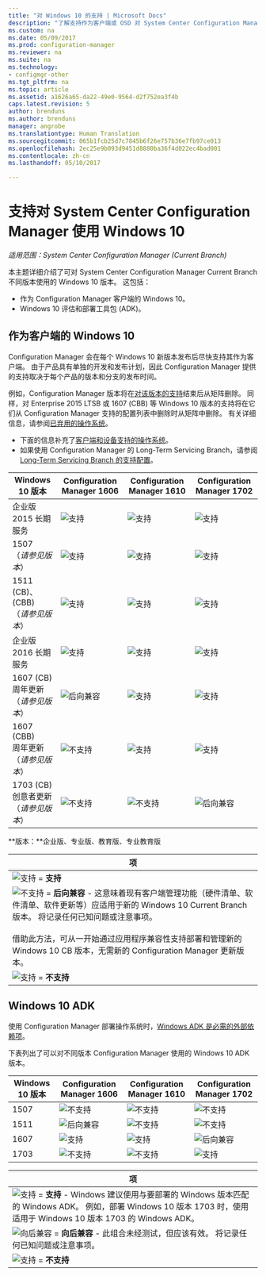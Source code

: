```yaml
---
title: "对 Windows 10 的支持 | Microsoft Docs"
description: "了解支持作为客户端或 OSD 对 System Center Configuration Manager 使用的 Windows 10 版本。"
ms.custom: na
ms.date: 05/09/2017
ms.prod: configuration-manager
ms.reviewer: na
ms.suite: na
ms.technology:
- configmgr-other
ms.tgt_pltfrm: na
ms.topic: article
ms.assetid: a1626a65-da22-49e0-9564-d2f752ea3f4b
caps.latest.revision: 5
author: brenduns
ms.author: brenduns
manager: angrobe
ms.translationtype: Human Translation
ms.sourcegitcommit: 065b1fcb25d7c7845b6f26e757b36e7fb97ce013
ms.openlocfilehash: 2ec25e9b093d9451d8880ba36f4d022ec4bad001
ms.contentlocale: zh-cn
ms.lasthandoff: 05/10/2017

---
```

# <a name="support-for-windows-10-for-system-center-configuration-manager"></a>支持对 System Center Configuration Manager 使用 Windows 10

*适用范围：System Center Configuration Manager (Current Branch)*


 本主题详细介绍了可对 System Center Configuration Manager Current Branch 不同版本使用的 Windows 10 版本。 这包括：
 -  作为 Configuration Manager 客户端的 Windows 10。
 -  Windows 10 评估和部署工具包 (ADK)。

## <a name="windows-10-as-a-client"></a>作为客户端的 Windows 10
Configuration Manager 会在每个 Windows 10 新版本发布后尽快支持其作为客户端。 由于产品具有单独的开发和发布计划，因此 Configuration Manager 提供的支持取决于每个产品的版本和分支的发布时间。

例如，Configuration Manager 版本将在[对该版本的支持](/sccm/core/servers/manage/current-branch-versions-supported)结束后从矩阵删除。 同样，对 Enterprise 2015 LTSB 或 1607 (CBB) 等 Windows 10 版本的支持将在它们从 Configuration Manager 支持的配置列表中删除时从矩阵中删除。 有关详细信息，请参阅[已弃用的操作系统](/sccm/core/plan-design/changes/removed-and-deprecated-features#deprecated-operating-systems)。

-   下面的信息补充了[客户端和设备支持的操作系统](/sccm/core/plan-design/configs/supported-operating-systems-for-clients-and-devices)。
-   如果使用 Configuration Manager 的 Long-Term Servicing Branch，请参阅 [Long-Term Servicing Branch 的支持配置](/sccm/core/understand/supported-configurations-for-ltsb)。

|Windows 10 版本                    |Configuration Manager 1606          |Configuration Manager 1610          |    Configuration Manager 1702 |
|---------------------|-----|-----|-----|
|企业版 2015 长期服务                   |![支持](media/green_check.png) |![支持](media/green_check.png) |![支持](media/green_check.png) |
|1507 <br />（*请参见版本*）            |![支持](media/green_check.png) |![支持](media/green_check.png) |![支持](media/green_check.png) |
|1511 (CB)、(CBB)<br />（*请参见版本*） |![支持](media/green_check.png) |![支持](media/green_check.png) |![支持](media/green_check.png) |
|企业版 2016 长期服务                   |![支持](media/green_check.png) |![支持](media/green_check.png) |![支持](media/green_check.png) |
|1607 (CB)    <br />周年更新<br />（*请参见版本*）      |![后向兼容](media/blue_compat.png) |![支持](media/green_check.png) |![支持](media/green_check.png) |
|1607 (CBB)    <br />周年更新<br />（*请参见版本*）      |![不支持](media/Red_X.png)   |![支持](media/green_check.png) |![支持](media/green_check.png) |
|1703 (CB)    <br />创意者更新<br />（*请参见版本*）      |![不支持](media/Red_X.png)   |![不支持](media/Red_X.png) |![后向兼容](media/blue_compat.png) |


**版本：**企业版、专业版、教育版、专业教育版   

|项|
|--|
|![支持](media/green_check.png) = **支持**  |
|![不支持](media/blue_compat.png)  = **后向兼容** - 这意味着现有客户端管理功能（硬件清单、软件清单、软件更新等）应适用于新的 Windows 10 Current Branch 版本。 将记录任何已知问题或注意事项。 <br><br>借助此方法，可从一开始通过应用程序兼容性支持部署和管理新的 Windows 10 CB 版本，无需新的 Configuration Manager 更新版本。 |
|![支持](media/Red_X.png) = **不支持**|


## <a name="windows-10-adk"></a>Windows 10 ADK
使用 Configuration Manager 部署操作系统时，[Windows ADK 是必需的外部依赖项](/sccm/osd/plan-design/infrastructure-requirements-for-operating-system-deployment)。

下表列出了可以对不同版本 Configuration Manager 使用的 Windows 10 ADK 版本。

|Windows 10 版本 |Configuration Manager 1606 |Configuration Manager 1610  |Configuration Manager 1702 |
|--------------------|-----|-----|-----|
|1507  |![不支持](media/Red_X.png)         |![不支持](media/Red_X.png)  |![不支持](media/Red_X.png)|
|1511  |![后向兼容](media/blue_compat.png)|![不支持](media/Red_X.png)  |![不支持](media/Red_X.png)|
|1607  |![支持](media/green_check.png)       |![支持](media/green_check.png)|![后向兼容](media/blue_compat.png) |
|1703  |![不支持](media/Red_X.png)         |![不支持](media/Red_X.png)  |![支持](media/green_check.png) |  

|项|
|--|
|![支持](media/green_check.png)  =  **支持** - Windows 建议使用与要部署的 Windows 版本匹配的 Windows ADK。 例如，部署 Windows 10 版本 1703 时，使用适用于 Windows 10 版本 1703 的 Windows ADK。  |
|![向后兼容](media/blue_compat.png)   =  **向后兼容** - 此组合未经测试，但应该有效。 将记录任何已知问题或注意事项。 |
|![支持](media/Red_X.png) = **不支持**|

